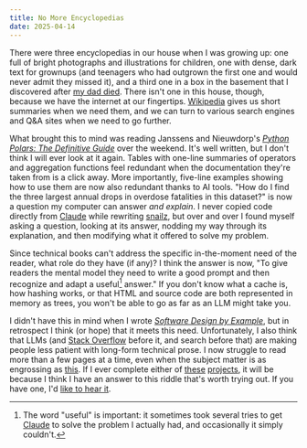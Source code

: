 ```yaml
---
title: No More Encyclopedias
date: 2025-04-14
---
```


There were three encyclopedias in our house when I was growing up:
one full of bright photographs and illustrations for children,
one with dense, dark text for grownups
(and teenagers who had outgrown the first one and would never admit they missed it),
and a third one in a box in the basement
that I discovered after [my dad died][dad].
There isn't one in this house,
though,
because we have the internet at our fingertips.
[Wikipedia][wikipedia] gives us short summaries when we need them,
and we can turn to various search engines and Q&A sites when we need to go further.

What brought this to mind was reading Janssens and Nieuwdorp's
[*Python Polars: The Definitive Guide*][book] over the weekend.
It's well written,
but I don't think I will ever look at it again.
Tables with one-line summaries of operators and aggregation functions
feel redundant when the documentation they're taken from is a click away.
More importantly,
five-line examples showing how to use them are now also redundant thanks to AI tools.
"How do I find the three largest annual drops in overdose fatalities in this dataset?"
is now a question my computer can answer *and explain*.
I never copied code directly from [Claude][claude] while rewriting [snailz][snailz],
but over and over I found myself asking a question,
looking at its answer,
nodding my way through its explanation,
and then modifying what it offered to solve my problem.

Since technical books can't address the specific in-the-moment need of the reader,
what role do they have (if any)?
I think the answer is now,
"To give readers the mental model they need to write a good prompt and then recognize and adapt a useful[^1] answer."
If you don't know what a cache is,
how hashing works,
or that HTML and source code are both represented in memory as trees,
you won't be able to go as far as an LLM might take you.

I didn't have this in mind when I wrote [*Software Design by Example*][sdxpy],
but in retrospect I think (or hope) that it meets this need.
Unfortunately,
I also think that LLMs (and [Stack Overflow][so] before it, and search before that)
are making people less patient with long-form technical prose.
I now struggle to read more than a few pages at a time,
even when the subject matter is as engrossing as [this][browser].
If I ever complete either of [these][rsdx] [projects][webonomicon],
it will be because I think I have an answer to this riddle that's worth trying out.
If you have one,
I'd [like to hear it][email].

[^1]: The word "useful" is important: it sometimes took several tries to get [Claude][claude] to solve the problem I actually had, and occasionally it simply couldn't.

[book]: https://www.oreilly.com/library/view/python-polars-the/9781098156077/
[browser]: https://browser.engineering/
[claude]: https://claude.ai/
[dad]: @root/2015/09/22/dad/
[email]: mailto:gvwilson@third-bit.com
[rsdx]: https://gvwilson.github.io/rsdx/
[sdxpy]: @root/sdxpy/
[snailz]: https://gvwilson.github.io/snailz/
[so]: https://stackoverflow.com/
[webonomicon]: https://gvwilson.github.io/webonomicon/
[wikipedia]: https://www.wikipedia.org/